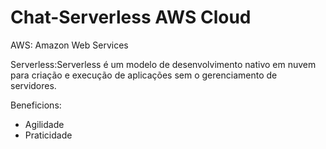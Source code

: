 # Chat-Serverless AWS Cloud

AWS: Amazon Web Services

Serverless:Serverless é um modelo de desenvolvimento nativo em nuvem para criação e execução de aplicações sem o gerenciamento de servidores.

Beneficions: 
- Agilidade
- Praticidade
